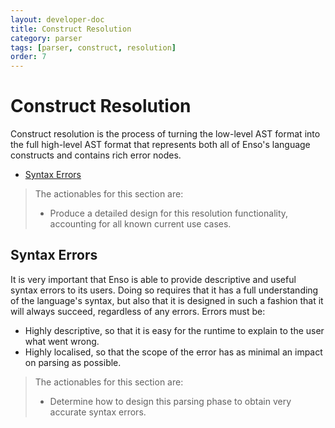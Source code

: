 ```yaml
---
layout: developer-doc
title: Construct Resolution
category: parser
tags: [parser, construct, resolution]
order: 7
---
```


# Construct Resolution

Construct resolution is the process of turning the low-level AST format into the
full high-level AST format that represents both all of Enso's language
constructs and contains rich error nodes.

<!-- MarkdownTOC levels="2,3" autolink="true" -->

- [Syntax Errors](#syntax-errors)

<!-- /MarkdownTOC -->

> The actionables for this section are:
>
> - Produce a detailed design for this resolution functionality, accounting for
>   all known current use cases.

## Syntax Errors

It is very important that Enso is able to provide descriptive and useful syntax
errors to its users. Doing so requires that it has a full understanding of the
language's syntax, but also that it is designed in such a fashion that it will
always succeed, regardless of any errors. Errors must be:

- Highly descriptive, so that it is easy for the runtime to explain to the user
  what went wrong.
- Highly localised, so that the scope of the error has as minimal an impact on
  parsing as possible.

> The actionables for this section are:
>
> - Determine how to design this parsing phase to obtain very accurate syntax
>   errors.
